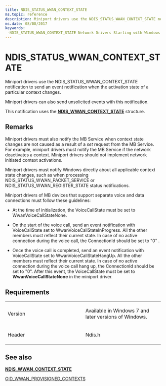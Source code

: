 ```yaml
---
title: NDIS_STATUS_WWAN_CONTEXT_STATE
ms.topic: reference
description: Miniport drivers use the NDIS_STATUS_WWAN_CONTEXT_STATE notification to send an event notification when the activation state of a particular context changes.
ms.date: 08/08/2017
keywords: 
 -NDIS_STATUS_WWAN_CONTEXT_STATE Network Drivers Starting with Windows Vista
---
```


# NDIS\_STATUS\_WWAN\_CONTEXT\_STATE


Miniport drivers use the NDIS\_STATUS\_WWAN\_CONTEXT\_STATE notification to send an event notification when the activation state of a particular context changes.

Miniport drivers can also send unsolicited events with this notification.

This notification uses the [**NDIS\_WWAN\_CONTEXT\_STATE**](/windows-hardware/drivers/ddi/ndiswwan/ns-ndiswwan-_ndis_wwan_context_state) structure.

## Remarks

Miniport drivers must also notify the MB Service when context state changes are not caused as a result of a *set* request from the MB Service. For example, miniport drivers must notify the MB Service if the network deactivates a context. Miniport drivers should not implement network initiated context activations.

Miniport drivers must notify Windows directly about all applicable context state changes, such as when processing NDIS\_STATUS\_WWAN\_PACKET\_SERVICE or NDIS\_STATUS\_WWAN\_REGISTER\_STATE status notifications.

Miniport drivers of MB devices that support separate voice and data connections must follow these guidelines:

-   At the time of initialization, the VoiceCallState must be set to WwanVoiceCallStateNone.

-   On the start of the voice call, send an event notification with VoiceCallState set to WwanVoiceCallStateInProgress. All the other members must reflect their current state. In case of no active connection during the voice call, the ConnectionId should be set to "0" .

-   Once the voice call is completed, send an event notification with VoiceCallState set to WwanVoiceCallStateHangUp. All the other members must reflect their current state. In case of no active connection during the voice call hang up, the ConnectionId should be set to "0". After this event, the VoiceCallState must be set to **WwanVoiceCallStateNone** in the miniport driver.

## Requirements

<table>
<colgroup>
<col width="50%" />
<col width="50%" />
</colgroup>
<tbody>
<tr class="odd">
<td><p>Version</p></td>
<td><p>Available in Windows 7 and later versions of Windows.</p></td>
</tr>
<tr class="even">
<td><p>Header</p></td>
<td>Ndis.h</td>
</tr>
</tbody>
</table>

## See also


[**NDIS\_WWAN\_CONTEXT\_STATE**](/windows-hardware/drivers/ddi/ndiswwan/ns-ndiswwan-_ndis_wwan_context_state)

[OID\_WWAN\_PROVISIONED\_CONTEXTS](oid-wwan-provisioned-contexts.md)

 

